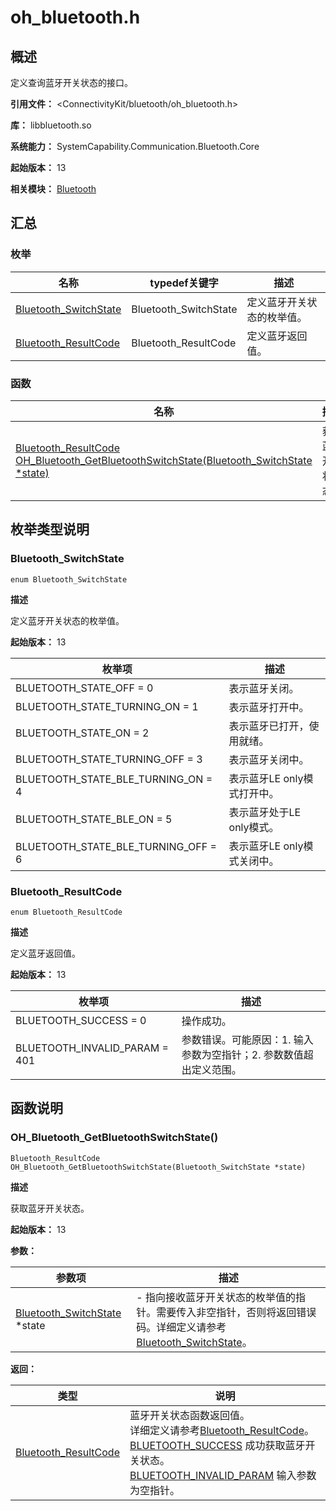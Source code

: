# oh_bluetooth.h

<!--Kit: Connectivity Kit-->
<!--Subsystem: Communication-->
<!--Owner: @enjoy_sunshine-->
<!--SE: @chengguohong; @tangjia15-->
<!--TSE: @wangfeng517-->

## 概述

定义查询蓝牙开关状态的接口。

**引用文件：** <ConnectivityKit/bluetooth/oh_bluetooth.h>

**库：** libbluetooth.so

**系统能力：** SystemCapability.Communication.Bluetooth.Core

**起始版本：** 13

**相关模块：** [Bluetooth](capi-bluetooth.md)

## 汇总

### 枚举

| 名称 | typedef关键字 | 描述 |
| -- | -- | -- |
| [Bluetooth_SwitchState](#bluetooth_switchstate) | Bluetooth_SwitchState | 定义蓝牙开关状态的枚举值。 |
| [Bluetooth_ResultCode](#bluetooth_resultcode) | Bluetooth_ResultCode | 定义蓝牙返回值。 |

### 函数

| 名称 | 描述 |
| -- | -- |
| [Bluetooth_ResultCode OH_Bluetooth_GetBluetoothSwitchState(Bluetooth_SwitchState *state)](#oh_bluetooth_getbluetoothswitchstate) | 获取蓝牙开关状态。 |

## 枚举类型说明

### Bluetooth_SwitchState

```
enum Bluetooth_SwitchState
```

**描述**

定义蓝牙开关状态的枚举值。

**起始版本：** 13

| 枚举项 | 描述 |
| -- | -- |
| BLUETOOTH_STATE_OFF = 0 | 表示蓝牙关闭。 |
| BLUETOOTH_STATE_TURNING_ON = 1 | 表示蓝牙打开中。 |
| BLUETOOTH_STATE_ON = 2 | 表示蓝牙已打开，使用就绪。 |
| BLUETOOTH_STATE_TURNING_OFF = 3 | 表示蓝牙关闭中。 |
| BLUETOOTH_STATE_BLE_TURNING_ON = 4 | 表示蓝牙LE only模式打开中。 |
| BLUETOOTH_STATE_BLE_ON = 5 | 表示蓝牙处于LE only模式。 |
| BLUETOOTH_STATE_BLE_TURNING_OFF = 6 | 表示蓝牙LE only模式关闭中。 |

### Bluetooth_ResultCode

```
enum Bluetooth_ResultCode
```

**描述**

定义蓝牙返回值。

**起始版本：** 13

| 枚举项 | 描述 |
| -- | -- |
| BLUETOOTH_SUCCESS = 0 | 操作成功。 |
| BLUETOOTH_INVALID_PARAM = 401 | 参数错误。可能原因：1. 输入参数为空指针；2. 参数数值超出定义范围。 |


## 函数说明

### OH_Bluetooth_GetBluetoothSwitchState()

```
Bluetooth_ResultCode OH_Bluetooth_GetBluetoothSwitchState(Bluetooth_SwitchState *state)
```

**描述**

获取蓝牙开关状态。

**起始版本：** 13


**参数：**

| 参数项 | 描述 |
| -- | -- |
| [Bluetooth_SwitchState](capi-oh-bluetooth-h.md#bluetooth_switchstate) *state | - 指向接收蓝牙开关状态的枚举值的指针。需要传入非空指针，否则将返回错误码。详细定义请参考[Bluetooth_SwitchState](capi-oh-bluetooth-h.md#bluetooth_switchstate)。 |

**返回：**

| 类型 | 说明 |
| -- | -- |
| [Bluetooth_ResultCode](capi-oh-bluetooth-h.md#bluetooth_resultcode) | 蓝牙开关状态函数返回值。<br>     详细定义请参考[Bluetooth_ResultCode](capi-oh-bluetooth-h.md#bluetooth_resultcode)。<br>     [BLUETOOTH_SUCCESS](capi-oh-bluetooth-h.md#bluetooth_resultcode) 成功获取蓝牙开关状态。<br>     [BLUETOOTH_INVALID_PARAM](capi-oh-bluetooth-h.md#bluetooth_resultcode) 输入参数为空指针。 |


